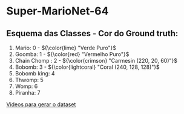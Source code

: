 # Super-MarioNet-64

## Esquema das Classes - Cor do Ground truth:

1. Mario: 0 - ${\color{lime} "Verde Puro"}$
2. Goomba: 1 - ${\color{red} "Vermelho Puro"}$
3. Chain Chomp : 2 - ${\color{crimson} "Carmesin (220, 20, 60)"}$
3. Bobomb: 3 - ${\color{lightcoral} "Coral (240, 128, 128)"}$
4. Bobomb king: 4 
5. Thwomp: 5
6. Womp: 6
7. Piranha: 7

[Videos para gerar o dataset](https://drive.google.com/drive/folders/1dxONE6dlFmab1Wi-a1rzSDJgk1iFns5s?usp=sharing)
